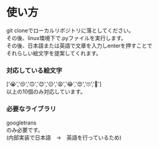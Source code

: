 # 使い方
git cloneでローカルリポジトリに落としてください。
<br>
その後、linux環境下で.pyファイルを実行します。<br>
その後、日本語または英語で文章を入力しenterを押すことで<br>
それらしい絵文字を提案してくれます。<br>

### 対応している絵文字
['😭','😒','🙃','😊','😔','😩','😂','😍','🙄','🤔']<br>
以上の10個のみ対応しています。

### 必要なライブラリ
googletrans<br>
のみ必要です。<br>
(内部実装で日本語　→　英語を行っているため)

